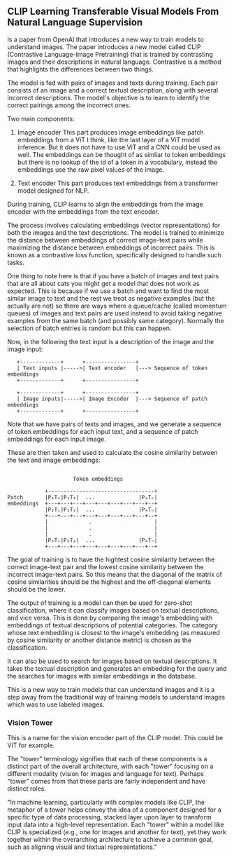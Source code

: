 ## CLIP Learning Transferable Visual Models From Natural Language Supervision
Is a paper from OpenAI that introduces a new way to train models to understand
images. The paper introduces a new model called CLIP (Contrastive Language-Image
Pretraining) that is trained by contrasting images and their descriptions in
natural language. Contrastive is a method that highlights the differences
between two things.

The model is fed with pairs of images and texts during training. Each pair
consists of an image and a correct textual description, along with several
incorrect descriptions. The model's objective is to learn to identify the
correct pairings among the incorrect ones.

Two main components:
1. Image encoder
This part produces image embeddings like patch embeddings from a ViT I think,
like the last layer of a ViT model inference. But it does not have to use ViT
and a CNN could be used as well. The embeddings can be thought of as simliar to
token embeddings but there is no lookup of the id of a token in a vocabulary,
instead the embeddings use the raw pixel values of the image.

2. Text encoder
This part produces text embeddings from a transformer model designed for NLP.

During training, CLIP learns to align the embeddings from the image encoder with
the embeddings from the text encoder. 

The process involves calculating embeddings (vector representations) for both
the images and the text descriptions. The model is trained to minimize the
distance between embeddings of correct image-text pairs while maximizing the
distance between embeddings of incorrect pairs. This is known as a contrastive
loss function, specifically designed to handle such tasks.

One thing to note here is that if you have a batch of images and text pairs
that are all about cats you might get a model that does not work as expected.
This is because if we use a batch and want to find the most similar image to
text and the rest we treat as negative examples (but the actually are not) so
there are ways where a queue/cache (called momentum queues) of images and text
pairs are used instead to avoid taking negative examples from the same batch
(and possibly same category). Normally the selection of batch entries is random
but this can happen.

Now, in the following the text input is a description of the image and the
image input:
```
   +-------------+      +----------------+
   | Text inputs |----->| Text encoder   |---> Sequence of token embeddings
   +-------------+      +----------------+

   +-------------+      +----------------+
   | Image inputs|----->| Image Encoder  |---> Sequence of patch embeddings
   +-------------+      +----------------+
```
Note that we have pairs of texts and images, and we generate a sequence of
token embeddings for each input text, and a sequence of patch embeddings for
each input image.

These are then taken and used to calculate the cosine similarity between the
text and image embeddings:
```

                     Token embeddings

            +----------------------------------+
Patch       |P₁T₁|P₁T₂|  ...              |PₘTₙ|
embeddings  +---+---+---+---+---+---+---+---+--+
            |P₂T₁|P₂T₂|  ...              |PₘTₙ|
            +---+---+---+---+---+---+---+---+--+
            |             .                    |
            |             .                    |
            |             .                    |
            |PₘT₁|PₘT₂|  ...              |PₘTₙ|
            +---+---+---+---+---+---+---+---+--+
```
The goal of training is to have the hightest cosine similarity between the
correct image-text pair and the lowest cosine similarity between the incorrect
image-text pairs. So this means that the diagonal of the matrix of cosine
similarities should be the highest and the off-diagonal elements should be the
lower.

The output of training is a model can then be used for zero-shot classification,
where it can classify images based on textual descriptions, and vice versa. This
is done by comparing the image's embedding with embeddings of textual
descriptions of potential categories. The category whose text embedding is
closest to the image's embedding (as measured by cosine similarity or another
distance metric) is chosen as the classification. 

It can also be used to search for images based on textual descriptions. It takes
the textual description and generates an embedding for the query and the
searches for images with similar embeddings in the database.

This is a new way to train models that can understand images and it is a step
away from the traditional way of training models to understand images which was
to use labeled images.

### Vision Tower
This is a name for the vision encoder part of the CLIP model. This could be ViT
for example.

The "tower" terminology signifies that each of these components is a distinct
part of the overall architecture, with each "tower" focusing on a different
modality (vision for images and language for text). Perhaps "tower" comes from
that these parts are fairly independent and have distinct roles.

"In machine learning, particularly with complex models like CLIP, the metaphor
of a tower helps convey the idea of a component designed for a specific type of
data processing, stacked layer upon layer to transform input data into a
high-level representation. Each "tower" within a model like CLIP is specialized
(e.g., one for images and another for text), yet they work together within the
overarching architecture to achieve a common goal, such as aligning visual and
textual representations."

